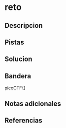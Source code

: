# reto


## Descripcion

## Pistas


## Solucion

## Bandera
picoCTF{}
## Notas adicionales


## Referencias
